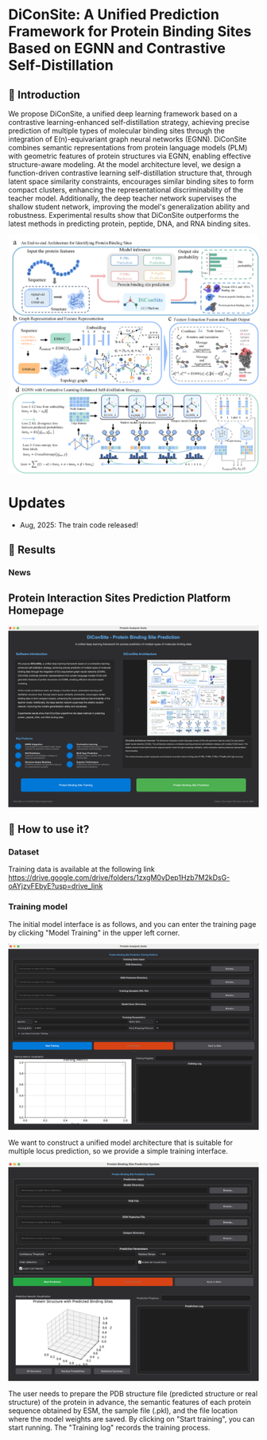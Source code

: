 # DiConSite: A Unified Prediction Framework for Protein Binding Sites Based on EGNN and Contrastive Self-Distillation

## 🚀 Introduction

We propose DiConSite, a unified deep learning framework based on a contrastive learning-enhanced self-distillation strategy, achieving precise prediction of multiple types of molecular binding sites through the integration of E(n)-equivariant graph neural networks (EGNN). DiConSite combines semantic representations from protein language models (PLM) with geometric features of protein structures via EGNN, enabling effective structure-aware modeling. At the model architecture level, we design a function-driven contrastive learning self-distillation structure that, through latent space similarity constraints, encourages similar binding sites to form compact clusters, enhancing the representational discriminability of the teacher model. Additionally, the deep teacher network supervises the shallow student network, improving the model's generalization ability and robustness. Experimental results show that DiConSite outperforms the latest methods in predicting protein, peptide, DNA, and RNA binding sites. 

![Main Method](figs/F1.png)

# Updates
- Aug, 2025: The train code released! 

## 📑 Results

### News
## Protein Interaction Sites Prediction Platform Homepage

![Main Method](figs/F2.png)

## 🚀 How to use it?
### Dataset
Training data is available at the following link
https://drive.google.com/drive/folders/1zxgM0vDep1Hzb7M2kDsG-oAYjzvFEbyE?usp=drive_link

### Training model

The initial model interface is as follows, and you can enter the training page by clicking "Model Training" in the upper left corner.

![Main Method](figs/F3.png)

We want to construct a unified model architecture that is suitable for multiple locus prediction, so we provide a simple training interface. 

![Main Method](figs/F4.png)

The user needs to prepare the PDB structure file (predicted structure or real structure) of the protein in advance, the semantic features of each protein sequence obtained by ESM, the sample file (.pkl), and the file location where the model weights are saved. By clicking on "Start training", you can start running. The "Training log" records the training process.





